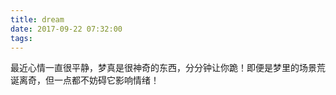 ```yaml
---
title: dream
date: 2017-09-22 07:32:00
tags:
---
```


最近心情一直很平静，梦真是很神奇的东西，分分钟让你跪！即便是梦里的场景荒诞离奇，但一点都不妨碍它影响情绪！
<!-- more -->